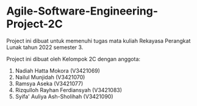 # Agile-Software-Engineering-Project-2C
Project ini dibuat untuk memenuhi tugas mata kuliah Rekayasa Perangkat Lunak tahun 2022 semester 3.

Project ini dibuat oleh Kelompok 2C dengan anggota:

1.  Nadiah Hatta Mokora (V3421069)
2.  Nailul Munjidah (V3421070)
3.  Ramsya Aseka (V3421077)
4.  Rizqulloh Rayhan Ferdiansyah (V3421083)
5.  Syifa' Auliya Ash-Sholihah (V3421090)

